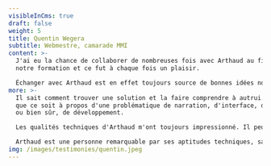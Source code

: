 ```yaml
---
visibleInCms: true
draft: false
weight: 5
title: Quentin Wegera
subtitle: Webmestre, camarade MMI
content: >-
  J'ai eu la chance de collaborer de nombreuses fois avec Arthaud au fil de
  notre formation et ce fut à chaque fois un plaisir. 

  Échanger avec Arthaud est en effet toujours source de bonnes idées novatrices et efficaces. 
more: >-
  Il sait comment trouver une solution et la faire comprendre à autrui. Et ce,
  que ce soit à propos d'une problématique de narration, d'interface, de visuel,
  ou bien sûr, de développement. 

  Les qualités techniques d'Arthaud m'ont toujours impressionné. Il peut aisément lancer un projet complexe, le diriger et le concevoir de bout en bout avec une équipe de 2, 5 ou 20 personnes.

  Arthaud est une personne remarquable par ses aptitudes techniques, sa culture (générale et numérique) grandement développée et son humanisme profond.
img: /images/testimonies/quentin.jpeg
---
```

